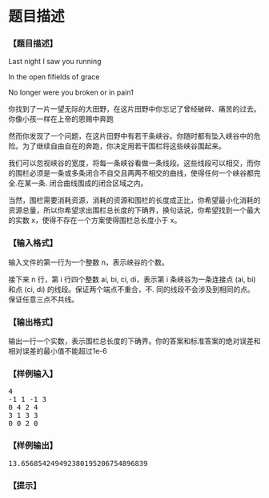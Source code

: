 # 题目描述


<h3>
【题目描述】
</h3>
<p>
Last night I saw you running
</p>
<p>
In the open fifields of grace
</p>
<p>
No longer were you broken or in pain1
</p>
<p>
你找到了一片一望无际的大田野，在这片田野中你忘记了曾经破碎、痛苦的过去。你像小孩一样在上帝的恩赐中奔跑
</p>
<p>
然而你发现了一个问题，在这片田野中有若干条峡谷。你随时都有坠入峡谷中的危险。为了继续自由自在的奔跑，你决定用若干围栏将这些峡谷围起来。
</p>
<p>
我们可以忽视峡谷的宽度，将每一条峡谷看做一条线段。这些线段可以相交，而你的围栏必须是一条或多条闭合不自交且两两不相交的曲线，使得任何一个峡谷都完全.在某一条. 闭合曲线围成的闭合区域之内。
</p>
<p>
当然，围栏需要消耗资源，消耗的资源和围栏的长度成正比，你希望最小化消耗的资源总量，所以你希望求出围栏总长度的下确界，换句话说，你希望找到一个最大的实数 x，使得不存在一个方案使得围栏总长度小于 x。
</p>
<h3>
【输入格式】
</h3>
<p>
输入文件的第一行为一个整数 n，表示峡谷的个数。
</p>
<p>
接下来 n 行，第 i 行四个整数 ai, bi, ci, di，表示第 i 条峡谷为一条连接点 (ai, bi) 和点 (ci, di) 的线段。保证两个端点不重合，不. 同的线段不会涉及到相同的点。保证任意三点不共线。
</p>
<h3>
【输出格式】
</h3>
<p>
输出一行一个实数，表示围栏总长度的下确界。你的答案和标准答案的绝对误差和相对误差的最小值不能超过1e-6
</p>
<h3>
【样例输入】
</h3>
<pre>4
-1 1 -1 3
0 4 2 4
3 1 3 3
0 0 2 0
</pre>
<h3>
【样例输出】
</h3>
<pre>13.656854249492380195206754896839
</pre>
<h3>
【提示】
</h3>
<p>
<img src="/upload/image/20190515/20190515021715_17372.png" alt=""/> 
</p>
<p>
<img src="/upload/image/20190515/20190515021742_78265.png" alt=""/> 
</p>
